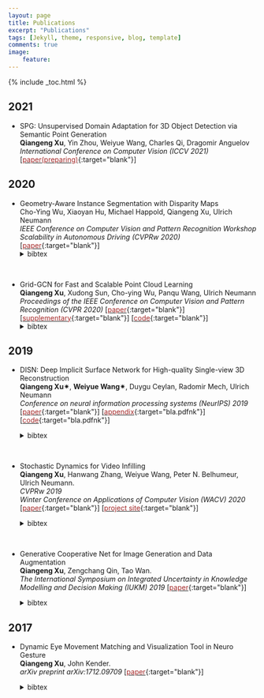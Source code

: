 ```yaml
---
layout: page
title: Publications
excerpt: "Publications"
tags: [Jekyll, theme, responsive, blog, template]
comments: true
image: 
    feature: 
---
```


{% include _toc.html %}
## 2021
* SPG: Unsupervised Domain Adaptation for 3D Object Detection via Semantic Point Generation     
<b>Qiangeng Xu</b>, Yin Zhou, Weiyue Wang, Charles Qi, Dragomir Anguelov    
<em>International Conference on Computer Vision (ICCV 2021)</em> \[[<font color="brown">paper(preparing)</font>](https://xharlie.github.io/publications/){:target="blank"}\] 



## 2020
* Geometry-Aware Instance Segmentation with Disparity Maps  
Cho-Ying Wu, Xiaoyan Hu, Michael Happold, Qiangeng Xu, Ulrich Neumann   
<em>IEEE Conference on Computer Vision and Pattern Recognition Workshop Scalability in Autonomous Driving (CVPRw 2020)</em>
\[[<font color="brown">paper</font>](http://www-scf.usc.edu/~choyingw/works/GAIS-Net/WSAD/CVPRW_CameraReady.pdf){:target="blank"}\]
    <details> <summary>bibtex</summary>   
        <br />inproceedings{wu2020Cvprw,
        <br /> &nbsp;&nbsp;&nbsp;&nbsp;&nbsp;title={Geometry-Aware Instance Segmentation with Disparity Maps},
        <br /> &nbsp;&nbsp;&nbsp;&nbsp;&nbsp;author={Wu, Cho-Ying and Hu, Xiaoyan and Happold, Michael and Xu, Qiangeng and Neumann, Ulrich},
        <br /> &nbsp;&nbsp;&nbsp;&nbsp;&nbsp;booktitle={CVPR Workshop on Scability in Autonomous Driving},
        <br /> &nbsp;&nbsp;&nbsp;&nbsp;&nbsp;year={2020}
        <br />}
    </details>
&nbsp;

* Grid-GCN for Fast and Scalable Point Cloud Learning  
<b>Qiangeng Xu</b>, Xudong Sun, Cho-ying Wu, Panqu Wang, Ulrich Neumann    
<em>Proceedings of the IEEE Conference on Computer Vision and Pattern Recognition (CVPR 2020)</em>
\[[<font color="brown">paper</font>](https://arxiv.org/pdf/1912.02984.pdf){:target="blank"}\] \[[<font color="brown">supplementary</font>](https://xharlie.github.io/papers/GGCN_supCamReady.pdf){:target="blank"}\] \[[<font color="brown">code</font>](https://github.com/xharlie/Grid-GCN){:target="blank"}\]
    <details> <summary>bibtex</summary>   
        <br />@article{1912.02984,
        <br /> &nbsp;&nbsp;&nbsp;&nbsp;&nbsp;Author = {Qiangeng Xu and Xudong Sun and Cho-Ying Wu and Panqu Wang and Ulrich Neumann},
        <br /> &nbsp;&nbsp;&nbsp;&nbsp;&nbsp;Title = {Grid-GCN for Fast and Scalable Point Cloud Learning},
        <br /> &nbsp;&nbsp;&nbsp;&nbsp;&nbsp;Year = {2019},
        <br /> &nbsp;&nbsp;&nbsp;&nbsp;&nbsp;Eprint = {arXiv:1912.02984},
        <br /> &nbsp;&nbsp;&nbsp;&nbsp;&nbsp;Howpublished = {Proceedings of the IEEE Conference on Computer Vision and Pattern
          Recognition (CVPR 2020)},
        <br />}
    </details>

## 2019

* DISN: Deep Implicit Surface Network for High-quality Single-view 3D Reconstruction  
<b>Qiangeng Xu&#10036;</b>, <b>Weiyue Wang&#10036;</b>, Duygu Ceylan, Radomir Mech, Ulrich Neumann    
<em>Conference on neural information processing systems (NeurIPS) 2019</em>
\[[<font color="brown">paper</font>](https://arxiv.org/abs/1905.10711){:target="blank"}\] \[[<font color="brown">appendix</font>](images/neurips_2019_supp.pdf){:target="bla.pdfnk"}\] \[[<font color="brown">code</font>](https://github.com/Xharlie/DISN){:target="bla.pdfnk"}\]
  <details> <summary>bibtex</summary>   
  
      <br />@incollection{NIPS2019_8340,
      <br /> &nbsp;&nbsp;&nbsp;&nbsp;&nbsp; title = {DISN: Deep Implicit Surface Network for High-quality Single-view 3D Reconstruction},
      <br /> &nbsp;&nbsp;&nbsp;&nbsp;&nbsp; author = {Xu, Qiangeng and Wang, Weiyue and Ceylan, Duygu and Mech, Radomir and Neumann, Ulrich},
      <br /> &nbsp;&nbsp;&nbsp;&nbsp;&nbsp; booktitle = {Advances in Neural Information Processing Systems 32},
      <br /> &nbsp;&nbsp;&nbsp;&nbsp;&nbsp; editor = {H. Wallach and H. Larochelle and A. Beygelzimer and F. d\textquotesingle Alch\'{e}-Buc and E. Fox and R. Garnett},
      <br /> &nbsp;&nbsp;&nbsp;&nbsp;&nbsp; pages = {492--502},
      <br /> &nbsp;&nbsp;&nbsp;&nbsp;&nbsp; year = {2019},
      <br /> &nbsp;&nbsp;&nbsp;&nbsp;&nbsp; publisher = {Curran Associates, Inc.},
      <br /> &nbsp;&nbsp;&nbsp;&nbsp;&nbsp; url = {http://papers.nips.cc/paper/8340-disn-deep-implicit-surface-network-for-high-quality-single-view-3d-reconstruction.pdf}
      <br />}
  </details>
&nbsp;
* Stochastic Dynamics for Video Infilling  
 <b>Qiangeng Xu</b>, Hanwang Zhang, Weiyue Wang, Peter N. Belhumeur, Ulrich Neumann.  
  <em>CVPRw 2019</em><br />
  <em>Winter Conference on Applications of Computer Vision (WACV) 2020</em>
<br />\[[<font color="brown">paper</font>](https://arxiv.org/abs/1809.00263){:target="blank"}\] \[[<font color="brown">project site</font>](../projects/project_sites/SDVI/video_results.html){:target="blank"}\] 
  <details> <summary>bibtex</summary>

      <br />@inProceedings{xu2020sdvi, 
      <br /> &nbsp;&nbsp;&nbsp;&nbsp;&nbsp; title={Stochastic Dynamics for Video Infilling},
      <br /> &nbsp;&nbsp;&nbsp;&nbsp;&nbsp; author={Qiangeng Xu, Hanwang Zhang, Weiyue Wang, Peter N. Belhumeur, Ulrich Neumann},
      <br /> &nbsp;&nbsp;&nbsp;&nbsp;&nbsp; booktitle={Winter Conference on Applications of Computer Vision},
      <br /> &nbsp;&nbsp;&nbsp;&nbsp;&nbsp; year={2020}
      <br />} 
  </details>
&nbsp;
* Generative Cooperative Net for Image Generation and Data Augmentation  
  <b>Qiangeng Xu</b>, Zengchang Qin, Tao Wan.   
  <em>The International Symposium on Integrated Uncertainty in Knowledge Modelling and Decision Making (IUKM) 2019</em>
\[[<font color="brown">paper</font>](https://arxiv.org/abs/1705.02887){:target="blank"}\] 
  <details> <summary>bibtex</summary>
        
        <br />@inproceedings{xu2019generative,
        <br /> &nbsp;&nbsp;&nbsp;&nbsp;&nbsp; title={Generative cooperative net for image generation and data augmentation},
        <br /> &nbsp;&nbsp;&nbsp;&nbsp;&nbsp; author={Xu, Qiangeng and Qin, Zengchang and Wan, Tao},
        <br /> &nbsp;&nbsp;&nbsp;&nbsp;&nbsp; booktitle={International Symposium on Integrated Uncertainty in Knowledge Modelling and Decision Making},
        <br /> &nbsp;&nbsp;&nbsp;&nbsp;&nbsp; pages={284--294},
        <br /> &nbsp;&nbsp;&nbsp;&nbsp;&nbsp; year={2019},
        <br /> &nbsp;&nbsp;&nbsp;&nbsp;&nbsp; organization={Springer}
        <br />}
    
  </details>
  
## 2017

* Dynamic Eye Movement Matching and Visualization Tool in Neuro Gesture  
  <b>Qiangeng Xu</b>, John Kender.   
  <em>arXiv preprint arXiv:1712.09709  </em>
\[[<font color="brown">paper</font>](https://arxiv.org/abs/1712.09709){:target="blank"}\] 
  <details> <summary>bibtex</summary>
        
        <br />@misc{xu2017report,
        <br /> &nbsp;&nbsp;&nbsp;&nbsp;&nbsp; title={Report: Dynamic Eye Movement Matching and Visualization Tool in Neuro Gesture},
        <br /> &nbsp;&nbsp;&nbsp;&nbsp;&nbsp; author={Qiangeng Xu and John Kender},
        <br /> &nbsp;&nbsp;&nbsp;&nbsp;&nbsp; year={2017},
        <br /> &nbsp;&nbsp;&nbsp;&nbsp;&nbsp; eprint={1712.09709},
        <br /> &nbsp;&nbsp;&nbsp;&nbsp;&nbsp; archivePrefix={arXiv},
        <br /> &nbsp;&nbsp;&nbsp;&nbsp;&nbsp; primaryClass={cs.NE}
        <br />}
  </details>
